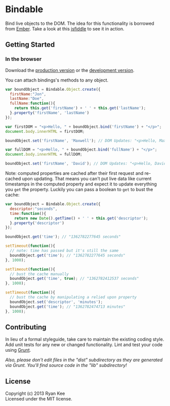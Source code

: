 # Bindable

Bind live objects to the DOM. The idea for this functionality is borrowed from
[Ember](https://github.com/emberjs/ember.js). Take a look at this
[jsfiddle](http://jsfiddle.net/ryankee/VwQgA/3/) to see it in action.

## Getting Started

### In the browser
Download the [production version][min] or the [development version][max].

[min]: https://raw.github.com/ryankee/bindable/master/dist/bindable.min.js
[max]: https://raw.github.com/ryankee/bindable/master/dist/bindable.js

You can attach bindings's methods to any object.

```javascript
var boundObject = Bindable.Object.create({
  firstName:"Jon",
  lastName:"Doe",
  fullName:function(){
    return this.get('firstName') + ' ' + this.get('lastName');
  }.property('firstName', 'lastName')
});

var firstDOM = "<p>Hello, " + boundObject.bind('firstName') + "</p>";
document.body.innerHTML = firstDOM;

boundObject.set('firstName', 'Maxwell'); // DOM Updates: "<p>Hello, Maxwell</p>"

var fullDOM = "<p>Hello, " + boundObject.bind('fullName') + "</p>";
document.body.innerHTML = fullDOM;

boundObject.set('firstName', 'David'); // DOM Updates: "<p>Hello, David Doe</p>" 
```

Note: computed properties are cached after their first request and re-cached
upon updating. That means you can't put live data like current timestamps in the
computed property and expect it to update everything you `get` the property.
Luckily you can pass a boolean to `get` to bust the cache:

```javascript
var boundObject = Bindable.Object.create({
  descriptor:"seconds",
  time:function(){
    return new Date().getTime() + ' ' + this.get('descriptor');
  }.property('descriptor')
});

boundObject.get('time'); // "1362782277645 seconds"

setTimeout(function(){
  // note: time has passed but it's still the same
  boundObject.get('time'); // "1362782277645 seconds"
}, 1000);

setTimeout(function(){
  // bust the cache manually
  boundObject.get('time', true); // "1362782412537 seconds"
}, 1000);

setTimeout(function(){
  // bust the cache by manipulating a relied upon property
  boundObject.set('descriptor', 'minutes');
  boundObject.get('time'); // "1362782474713 minutes"
}, 1000);
```

## Contributing
In lieu of a formal styleguide, take care to maintain the existing coding style. Add unit tests for any new or changed functionality. Lint and test your code using [Grunt](http://gruntjs.com/).

_Also, please don't edit files in the "dist" subdirectory as they are generated via Grunt. You'll find source code in the "lib" subdirectory!_

## License
Copyright (c) 2013 Ryan Kee  
Licensed under the MIT license.
